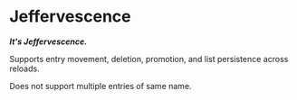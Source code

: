 # Jeffervescence

***It's Jeffervescence.***

Supports entry movement, deletion, promotion, and list persistence across reloads.

Does not support multiple entries of same name.